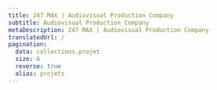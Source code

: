 ```yaml
---
title: 247 MAX | Audiovisual Production Company
subtitle: Audiovisual Production Company
metaDescription: 247 MAX | Audiovisual Production Company
translatedUrl: /
pagination:
  data: collections.projet
  size: 6
  reverse: true
  alias: projets
---
```

